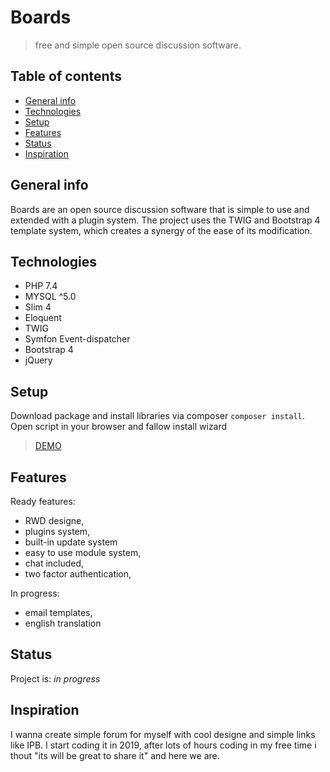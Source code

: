 # Boards
> free and simple open source discussion software.

## Table of contents
* [General info](#general-info)
* [Technologies](#technologies)
* [Setup](#setup)
* [Features](#features)
* [Status](#status)
* [Inspiration](#inspiration)

## General info
Boards are an open source discussion software that is simple to use and extended with a plugin system. The project uses the TWIG and Bootstrap 4 template system, which creates a synergy of the ease of its modification.

## Technologies
* PHP 7.4
* MYSQL ^5.0
* Slim 4
* Eloquent
* TWIG
* Symfon Event-dispatcher
* Bootstrap 4
* jQuery

## Setup
Download package and install libraries via composer `composer install`.
Open script in your browser and fallow install wizard
> [DEMO](https://boards.s89.eu/) 

## Features

Ready features:
* RWD designe,
* plugins system,
* built-in update system
* easy to use module system,
* chat included,
* two factor authentication,

In progress:

* email templates,
* english translation

## Status
Project is: _in progress_

## Inspiration
I wanna create simple forum for myself with cool designe and simple links like IPB. I start coding it in 2019, after lots of hours coding in my free time i thout "its will be great to share it" and here we are.
